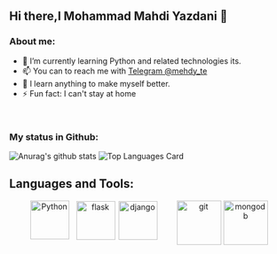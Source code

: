## Hi there,I Mohammad Mahdi Yazdani 👋


### About me:

- 🌱 I’m currently learning Python and related technologies its.
- 📫 You can to reach me with [Telegram @mehdy_te](https://t.me/mehdy_te)
- :boy: I learn anything to make myself better.
- ⚡ Fun fact: I can't stay at home
<br>

### My status in Github:

![Anurag's github stats](https://github-readme-stats.vercel.app/api?username=MrMohammadY&theme=default&show_icons=true) 
![Top Languages Card](https://github-readme-stats.vercel.app/api/top-langs/?username=MrMohammadY&layout=compact)

## Languages and Tools:
<p align="center">
<img src="https://raw.githubusercontent.com/abranhe/programming-languages-logos/30a0ecf99188be99a3c75a00efb5be61eca9c382/src/python/python.svg" alt="Python" height="70" width="70" style="vertical-align:top; margin-right:8px">
<img src="https://www.vectorlogo.zone/logos/pocoo_flask/pocoo_flask-icon.svg" alt="flask" height="70" width="70" style="vertical-align:top; margin:1px">
<img src="https://cdn.iconscout.com/icon/free/png-256/django-1-282754.png" alt="django" height="70" width="70" style="vertical-align:top; margin:1px;">
<img src="https://cdn.iconscout.com/icon/free/png-256/git-13-569377.png" alt="git" height="80" width="80" style="vertical-align:top; margin-left: 30px">
<img src="https://cdn.iconscout.com/icon/free/png-256/mongodb-4-1175139.png" alt="mongodb" height="80" width="80" style="vertical-align:top">
</p>
